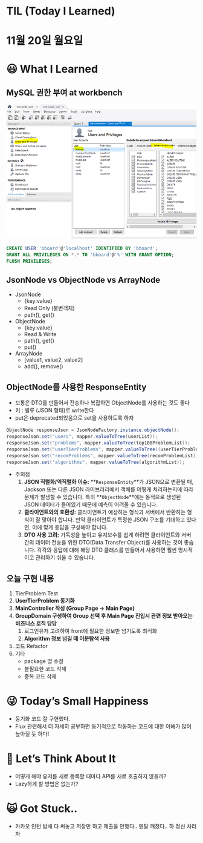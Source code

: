 # TIL (Today I Learned)

# 11월 20일 월요일

# 😃 What I Learned

## MySQL 권한 부여 at workbench

![Untitled](Images/1120.png)

```sql
CREATE USER 'bboard'@'localhost' IDENTIFIED BY 'bboard';
GRANT ALL PRIVILEGES ON *.* TO 'bboard'@'%' WITH GRANT OPTION;
FLUSH PRIVILEGES;
```

## JsonNode vs ObjectNode vs ArrayNode

- JsonNode
    - {key:value}
    - Read Only (불변객체)
    - path(), get()
- ObjectNode
    - {key:value}
    - Read & Write
    - path(), get()
    - put()
- ArrayNode
    - [value1, value2, value2]
    - add(), remove()

## ObjectNode를 사용한 ResponseEntity

- 보통은 DTO를 만들어서 전송하나 복잡하면 ObjectNode를 사용하는 것도 좋다
- 키 : 밸류 (JSON 형태)로 write한다
- put은 deprecated되었음으로 set을 사용하도록 하자

```java
ObjectNode responseJson = JsonNodeFactory.instance.objectNode();
responseJson.set("users", mapper.valueToTree(userList));
responseJson.set("problems", mapper.valueToTree(top100ProblemList));
responseJson.set("userTierProblems", mapper.valueToTree((userTierProblemList)));
responseJson.set("recomProblems", mapper.valueToTree(recomProblemList));
responseJson.set("algorithms", mapper.valueToTree(algorithmList));
```

- 주의점
    1. **JSON 직렬화/역직렬화 이슈:** **`ResponseEntity`**가 JSON으로 변환될 때, Jackson 또는 다른 JSON 라이브러리에서 객체를 어떻게 처리하는지에 따라 문제가 발생할 수 있습니다. 특히 **`ObjectNode`**에는 동적으로 생성된 JSON 데이터가 들어있기 때문에 예측이 어려울 수 있습니다.
    2. **클라이언트와의 호환성:** 클라이언트가 예상하는 형식과 서버에서 반환하는 형식이 잘 맞아야 합니다. 만약 클라이언트가 특정한 JSON 구조를 기대하고 있다면, 이에 맞게 응답을 구성해야 합니다.
    3. **DTO 사용 고려:** 가독성을 높이고 유지보수를 쉽게 하려면 클라이언트와 서버 간의 데이터 전송을 위한 DTO(Data Transfer Object)를 사용하는 것이 좋습니다. 각각의 응답에 대해 해당 DTO 클래스를 만들어서 사용하면 훨씬 명시적이고 관리하기 쉬울 수 있습니다.

## 오늘 구현 내용

1. TierProblem Test
2. **UserTierProblem 동기화**
3. **MainController 작성 (Group Page → Main Page)**
4. **GroupDomain 구성하여 Group 선택 후 Main Page 진입시 관련 정보 받아오는 비즈니스 로직 담당**
    1. 로그인유저 고려하여 front에 필요한 정보만 넘기도록 최적화
    2. **Algorithm 정보 넘길 때 이분탐색 사용**
5. 코드 Refactor
6. 기타
    - package 명 수정
    - 불필요한 코드 삭제
    - 중복 코드 삭제

# 😜 Today’s Small Happiness

- 동기화 코드 잘 구현했다.
- Flux 관련해서 더 자세히 공부하면 동기적으로 작동하는 코드에 대한 이해가 많이 높아질 듯 하다!

# 🧐 Let’s Think About It

- 어떻게 해야 유저를 새로 등록할 때마다 API를 새로 호출하지 않을까?
- Lazy하게 할 방법은 없는가?

# 🙀 Got Stuck..

- 카카오 인턴 밤새 다 써놓고 저장만 하고 제출을 안했다.. 멘탈 깨졌다.. 하 정신 차리자